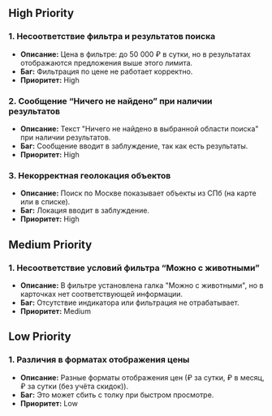 ## High Priority

### 1. Несоответствие фильтра и результатов поиска
- **Описание:** Цена в фильтре: до 50 000 ₽ в сутки, но в результатах отображаются предложения выше этого лимита.
- **Баг:** Фильтрация по цене не работает корректно.
- **Приоритет:** High

### 2. Сообщение “Ничего не найдено” при наличии результатов
- **Описание:** Текст "Ничего не найдено в выбранной области поиска" при наличии результатов.
- **Баг:** Сообщение вводит в заблуждение, так как есть результаты.
- **Приоритет:** High

### 3. Некорректная геолокация объектов
- **Описание:** Поиск по Москве показывает объекты из СПб (на карте или в списке).
- **Баг:** Локация вводит в заблуждение.
- **Приоритет:** High

## Medium Priority

### 1. Несоответствие условий фильтра “Можно с животными”
- **Описание:** В фильтре установлена галка "Можно с животными", но в карточках нет соответствующей информации.
- **Баг:** Отсутствие индикатора или фильтрация не отрабатывает.
- **Приоритет:** Medium

## Low Priority

### 1. Различия в форматах отображения цены
- **Описание:** Разные форматы отображения цен (₽ за сутки, ₽ в месяц, ₽ за сутки (без учёта скидок)).
- **Баг:** Это может сбить с толку при быстром просмотре.
- **Приоритет:** Low
